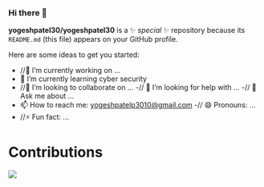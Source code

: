 ### Hi there 👋

**yogeshpatel30/yogeshpatel30** is a ✨ _special_ ✨ repository because its `README.md` (this file) appears on your GitHub profile.

Here are some ideas to get you started:

- //🔭 I’m currently working on ...
- 🌱 I’m currently learning cyber security
- //👯 I’m looking to collaborate on ...
-// 🤔 I’m looking for help with ...
-// 💬 Ask me about ...
- 📫 How to reach me: yogeshpatelp3010@gmail.com
-// 😄 Pronouns: ...
- //⚡ Fun fact: ...


# Contributions
<img src ='https://github-profile-trophy.vercel.app/?username=yogeshpatel30&theme=onedark' align='center'/>
